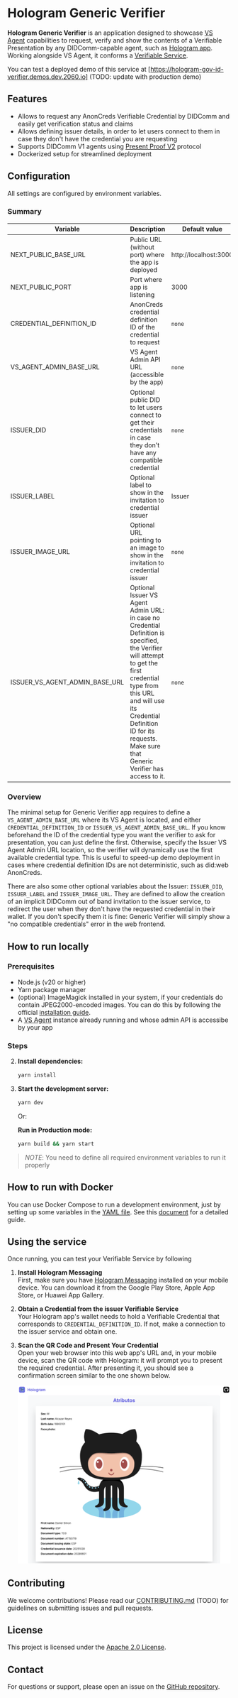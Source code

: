 # Hologram Generic Verifier

**Hologram Generic Verifier** is an application designed to showcase [VS Agent](https://github.com/2060-io/vs-agent) capabilities to request, verify and show the contents of a Verifiable Presentation by any DIDComm-capable agent, such as [Hologram app](https://hologram.zone). Working alongside VS Agent, it conforms a [Verifiable Service](https://verana-labs.github.io/verifiable-trust-spec/#what-is-a-verifiable-service-vs).

You can test a deployed demo of this service at [https://hologram-gov-id-verifier.demos.dev.2060.io] (TODO: update with production demo)

## Features

* Allows to request any AnonCreds Verifiable Credential by DIDComm and easily get verification status and claims
* Allows defining issuer details, in order to let users connect to them in case they don't have the credential you are requesting
* Supports DIDComm V1 agents using [Present Proof V2](https://github.com/decentralized-identity/aries-rfcs/tree/main/features/0454-present-proof-v2) protocol
* Dockerized setup for streamlined deployment

## Configuration

All settings are configured by environment variables.

### Summary

| Variable                     | Description                                                                                                         | Default value         |
| ---------------------------- | ------------------------------------------------------------------------------------------------------------------- | --------------------- |
| NEXT_PUBLIC_BASE_URL         | Public URL (without port) where the app is deployed                                                                       | http://localhost:3000 |
| NEXT_PUBLIC_PORT             | Port where app is listening                                                                                         | 3000                  |
| CREDENTIAL_DEFINITION_ID     | AnonCreds credential definition ID of the credential to request       | `none`                |
| VS_AGENT_ADMIN_BASE_URL | VS Agent Admin API URL (accessible by the app)                                                                                              | `none`                |
| ISSUER_DID                   | Optional public DID to let users connect to get their credentials in case they don't have any compatible credential | `none`                |
| ISSUER_LABEL                 | Optional label to show in the invitation to credential issuer                                                              | Issuer                |
| ISSUER_IMAGE_URL             | Optional URL pointing to an image to show in the invitation to credential issuer                                          | `none`                |
| ISSUER_VS_AGENT_ADMIN_BASE_URL          | Optional Issuer VS Agent Admin URL: in case no Credential Definition is specified, the Verifier will attempt to get the first credential type from this URL and will use its Credential Definition ID for its requests. Make sure that Generic Verifier has access to it. | `none`                |

### Overview

The minimal setup for Generic Verifier app requires to define a `VS_AGENT_ADMIN_BASE_URL` where its VS Agent is located, and either `CREDENTIAL_DEFINITION_ID` or `ISSUER_VS_AGENT_ADMIN_BASE_URL`. If you know beforehand the ID of the credential type you want the verifier to ask for presentation, you can just define the first. Otherwise, specify the Issuer VS Agent Admin URL location, so the verifier will dynamically use the first available credential type. This is useful to speed-up demo deployment in cases where credential definition IDs are not deterministic, such as did:web AnonCreds.

There are also some other optional variables about the Issuer: `ISSUER_DID`, `ISSUER_LABEL` and `ISSUER_IMAGE_URL`. They are defined to allow the creation of an implicit DIDComm out of band invitation to the issuer service, to redirect the user when they don't have the requested credential in their wallet. If you don't specify them it is fine: Generic Verifier will simply show a "no compatible credentials" error in the web frontend.

## How to run locally

### Prerequisites

* Node.js (v20 or higher)
* Yarn package manager
* (optional) ImageMagick installed in your system, if your credentials do contain JPEG2000-encoded images. You can do this by following the official [installation guide](https://imagemagick.org/script/download.php).
* A [VS Agent](https://github.com/2060-io/vs-agent) instance already running and whose admin API is accessibe by your app

### Steps

2. **Install dependencies:**

   ```bash
   yarn install
   ```

3. **Start the development server:**

   ```bash
   yarn dev
   ```

   Or:

   **Run in Production mode:**

   ```bash
   yarn build && yarn start
   ```

> *NOTE*: You need to define all required environment variables to run it properly

## How to run with Docker

You can use Docker Compose to run a development environment, just by setting up some variables in the [YAML file](./docker-dev/docker-compose.yaml). See this [document](./docker-dev/README.md) for a detailed guide.

## Using the service

Once running, you can test your Verifiable Service by following

1. **Install Hologram Messaging**  
   First, make sure you have [Hologram Messaging](https://hologram.zone) installed on your mobile device. You can download it from the Google Play Store, Apple App Store, or Huawei App Gallery.

2. **Obtain a Credential from the issuer Verifiable Service**  
   Your Hologram app's wallet needs to hold a Verifiable Credential that corresponds to `CREDENTIAL_DEFINITION_ID`. If not, make a connection to the issuer service and obtain one.

3. **Scan the QR Code and Present Your Credential**  
   Open your web browser into this web app's URL and, in your mobile device, scan the QR code with Hologram: it will prompt you to present the required credential. After presenting it, you should see a confirmation screen similar to the one shown below.

   ![presented credential](public/images/presented.png)


## Contributing

We welcome contributions! Please read our [CONTRIBUTING.md](CONTRIBUTING.md) (TODO) for guidelines on submitting issues and pull requests.

## License

This project is licensed under the [Apache 2.0 License](LICENSE).

## Contact

For questions or support, please open an issue on the [GitHub repository](https://github.com/2060-io/hologram-generic-verifier-app/issues).

